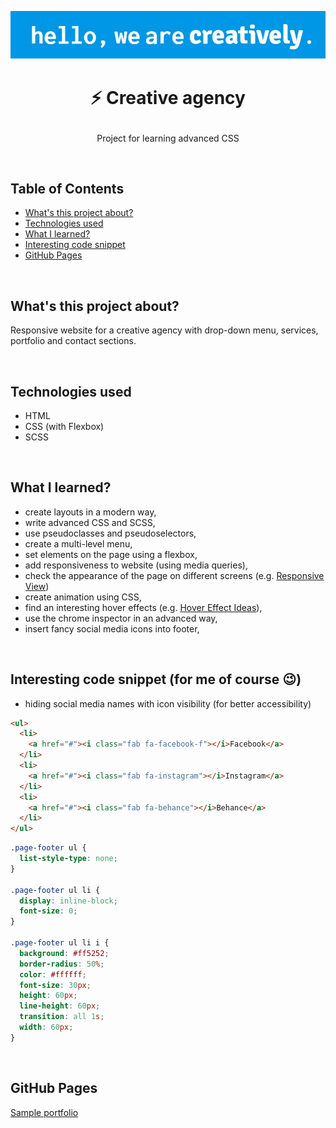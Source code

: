 <p align="center">
<a href="https://grzegorz-jodlowski.github.io/creative-agency/"><img src="logo1.jpg" title="logo" alt="pharmaceutical mortar with a pistol"></a>
</p>


# <p align="center">⚡ Creative agency</p>
<p align="center">Project for learning advanced CSS</p>


</br>

## Table of Contents

- [What's this project about?](#about)
- [Technologies used](#technologies)
- [What I learned?](#what)
- [Interesting code snippet](#interesting)
- [GitHub Pages](#gitHub)

</br>

## <a name="about"></a>What's this project about?

Responsive website for a creative agency with drop-down menu, services, portfolio and contact sections.

</br>

## <a name="technologies"></a>Technologies used
- HTML
- CSS (with Flexbox)
- SCSS

</br>

## <a name="what"></a>What I learned?

- create layouts in a modern way,
- write advanced CSS and SCSS,
- use pseudoclasses and pseudoselectors,
- create a multi-level menu,
- set elements on the page using a flexbox,
- add responsiveness to website (using media queries),
- check the appearance of the page on different screens (e.g. <a href="http://responsiv.eu/">Responsive View</a>)
- create animation using CSS,
- find an interesting hover effects  (e.g. <a href="https://tympanus.net/Development/HoverEffectIdeas/">Hover Effect Ideas</a>),
- use the chrome inspector in an advanced way,
- insert fancy social media icons into footer,

</br>

## <a name="interesting"></a>Interesting code snippet (for me of course 😉)
- hiding social media names with icon visibility (for better accessibility)

```html
<ul>
  <li>
    <a href="#"><i class="fab fa-facebook-f"></i>Facebook</a>
  </li>
  <li>
    <a href="#"><i class="fab fa-instagram"></i>Instagram</a>
  </li>
  <li>
    <a href="#"><i class="fab fa-behance"></i>Behance</a>
  </li>
</ul>
```
```css
.page-footer ul {
  list-style-type: none;
}

.page-footer ul li {
  display: inline-block;
  font-size: 0;
}

.page-footer ul li i {
  background: #ff5252;
  border-radius: 50%;
  color: #ffffff;
  font-size: 30px;
  height: 60px;
  line-height: 60px;
  transition: all 1s;
  width: 60px;
}
```


</br>

## <a name="gitHub"></a>GitHub Pages
<a href="https://grzegorz-jodlowski.github.io/creative-agency/">Sample portfolio</a>


